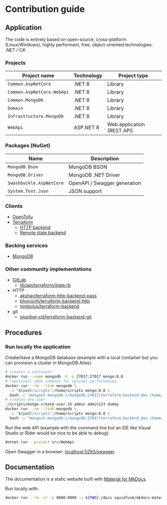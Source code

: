 # Contribution guide

## Application

The code is entirely based on open-source, cross-platform (Linux/Windows), highly performant, free, object-oriented technologies: .NET / C#.

### Projects

Project name               | Technology | Project type
---------------------------|------------|---------------------------
`Common.AspNetCore`        | .NET 8     | Library
`Common.AspNetCore.WebApi` | .NET 8     | Library
`Common.MongoDb`           | .NET 8     | Library
`Domain`                   | .NET 8     | Library
`Infrastructure.MongoDb`   | .NET 8     | Library
`WebApi`                   | ASP.NET 8  | Web application (REST API)

### Packages (NuGet)

Name                     | Description
-------------------------|-----------------------------
`MongoDB.Bson`           | MongoDB BSON
`MongoDB.Driver`         | MongoDB .NET Driver
`Swashbuckle.AspNetCore` | OpenAPI / Swagger generation
`System.Text.Json`       | JSON support

### Clients

- [OpenTofu](https://opentofu.org/)
- [Terraform](https://www.terraform.io)
  - [HTTP backend](https://developer.hashicorp.com/terraform/language/backend/http)
  - [Remote state backend](https://github.com/hashicorp/terraform/tree/main/internal/backend/remote-state)

### Backing services

- [MongoDB](https://www.mongodb.com/)

### Other community implementations

- [GitLab](https://gitlab.com/gitlab-org/manage/import/gitlab/-/blob/master/doc/user/infrastructure/terraform_state.md)
  - [lib/api/terraform/state.rb](https://gitlab.com/gitlab-org/manage/import/gitlab/-/blob/master/lib/api/terraform/state.rb)
- HTTP
  - [akshay/terraform-http-backend-pass](https://git.coop/akshay/terraform-http-backend-pass)
  - [bhoriuchi/terraform-backend-http](https://github.com/bhoriuchi/terraform-backend-http)
  - [nimbolus/terraform-backend](https://github.com/nimbolus/terraform-backend)
- git
  - [plumber-cd/terraform-backend-git](https://github.com/plumber-cd/terraform-backend-git)

## Procedures

### Run locally the application

Create/have a MongoDB database (example with a local container but you can provision a cluster in MongoDB Atlas):

```bash
# creates a container
docker run --name mongodb -d -p 27017:27017 mongo:8.0
# (optional) adds indexes for optimal performances
docker run --rm --link mongodb \
  -v "$(pwd)/scripts":/home/scripts mongo:8.0 \
  bash -c "mongosh mongodb://mongodb:27017/terraform_backend_dev /home/scripts/mongo-create-index.js"
# creates one user
./scripts/mongo-create-user.sh admin admin123 dummy
docker run --rm --link mongodb \
  -v "$(pwd)/scripts":/home/scripts mongo:8.0 \
  bash -c "mongosh mongodb://mongodb:27017/terraform_backend_dev /home/scripts/add-user.js"
```

Run the web API (example with the command line but an IDE like Visual Studio or Rider would be nice to be able to debug):

```bash
dotnet run --project src/WebApi
```

Open Swagger in a browser: [localhost:5293/swagger](http://localhost:5293/swagger).

## Documentation

The documentation is a static website built with [Material for MkDocs](https://squidfunk.github.io/mkdocs-material/).

Run locally with:

```bash
docker run --rm -it -p 8000:8000 -v ${PWD}:/docs squidfunk/mkdocs-material
```
